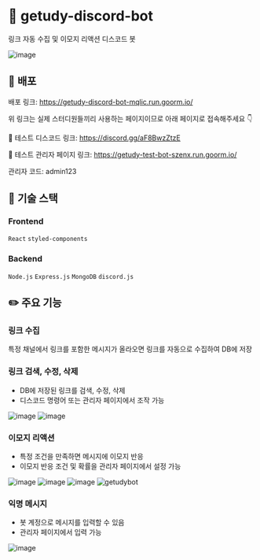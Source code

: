 # 🤖 getudy-discord-bot
링크 자동 수집 및 이모지 리액션 디스코드 봇

![image](https://user-images.githubusercontent.com/67459853/159216574-17401cbb-95c8-417e-8948-83d11567e761.png)


## 🚀 배포
배포 링크: https://getudy-discord-bot-mqlic.run.goorm.io/

위 링크는 실제 스터디원들끼리 사용하는 페이지이므로 아래 페이지로 접속해주세요 👇

🤖 테스트 디스코드 링크: https://discord.gg/aF8BwzZtzE

🤖 테스트 관리자 페이지 링크: https://getudy-test-bot-szenx.run.goorm.io/

관리자 코드: admin123

## 🔧 기술 스택

### Frontend
`React` `styled-components`

### Backend
`Node.js` `Express.js` `MongoDB` `discord.js`

## ✏️ 주요 기능
### 링크 수집
특정 채널에서 링크를 포함한 메시지가 올라오면 링크를 자동으로 수집하여 DB에 저장

### 링크 검색, 수정, 삭제
- DB에 저장된 링크를 검색, 수정, 삭제
- 디스코드 명령어 또는 관리자 페이지에서 조작 가능

![image](https://user-images.githubusercontent.com/67459853/159218281-0ee6ce83-6b2d-4ca3-9ba4-73409ffb68e0.png)
![image](https://user-images.githubusercontent.com/67459853/159218399-fb619e90-c0ce-4f99-a11f-d02153ac22ba.png)


### 이모지 리액션
- 특정 조건을 만족하면 메시지에 이모지 반응
- 이모지 반응 조건 및 확률을 관리자 페이지에서 설정 가능

![image](https://user-images.githubusercontent.com/67459853/159218712-e9b1fea0-24fc-45b7-b095-2f5f485754d2.png)
![image](https://user-images.githubusercontent.com/67459853/159218804-2bb2a371-be2a-4409-8cea-1af5dc91aca5.png)
![image](https://user-images.githubusercontent.com/67459853/159218986-5087c12c-f5dd-47cf-897b-c46635185378.png)
![getudybot](https://user-images.githubusercontent.com/67459853/159218967-03b96afb-5d3d-4f8b-8623-b4088eca8bbb.png)


### 익명 메시지
- 봇 계정으로 메시지를 입력할 수 있음
- 관리자 페이지에서 입력 가능

![image](https://user-images.githubusercontent.com/67459853/159218850-43c05cc2-b8c6-40ee-92e9-a9e441302780.png)
